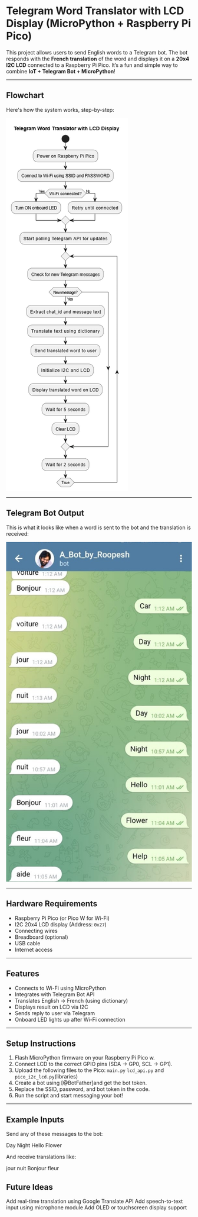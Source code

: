 # Telegram Word Translator with LCD Display (MicroPython + Raspberry Pi Pico)

This project allows users to send English words to a Telegram bot. The bot responds with the **French translation** of the word and displays it on a **20x4 I2C LCD** connected to a Raspberry Pi Pico. It’s a fun and simple way to combine **IoT + Telegram Bot + MicroPython**!

---

## Flowchart

Here's how the system works, step-by-step:

![Flowchart of Project](one.png)

---

##  Telegram Bot Output

This is what it looks like when a word is sent to the bot and the translation is received:

![Telegram Bot Output](telegram%20bot%20image.jpg)

---

##  Hardware Requirements

- Raspberry Pi Pico (or Pico W for Wi-Fi)
- I2C 20x4 LCD display (Address: `0x27`)
- Connecting wires
- Breadboard (optional)
- USB cable
- Internet access

---

##  Features

- Connects to Wi-Fi using MicroPython
- Integrates with Telegram Bot API
- Translates English → French (using dictionary)
- Displays result on LCD via I2C
- Sends reply to user via Telegram
- Onboard LED lights up after Wi-Fi connection

---

## Setup Instructions

1. Flash MicroPython firmware on your Raspberry Pi Pico w.
2. Connect LCD to the correct GPIO pins (SDA → GP0, SCL → GP1).
3. Upload the following files to the Pico:
    `main.py` 
    `lcd_api.py` and `pico_i2c_lcd.py`(libraries)
4. Create a bot using [@BotFather]and get the bot token.
5. Replace the SSID, password, and bot token in the code.
6. Run the script and start messaging your bot!

---

## Example Inputs

Send any of these messages to the bot:

Day
Night
Hello
Flower


And receive translations like:

jour
nuit
Bonjour
fleur

##  Future Ideas

Add real-time translation using Google Translate API
Add speech-to-text input using microphone module
Add OLED or touchscreen display support
